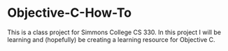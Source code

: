 # Objective-C-How-To
This is a class project for Simmons College CS 330. In this project I will be learning and (hopefully) be creating a learning resource for Objective C. 
